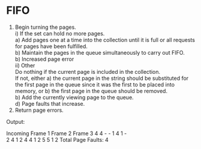 # FIFO
1. Begin turning the pages.  
i) If the set can hold no more pages.  
a) Add pages one at a time into the collection until it is full or all requests for pages have been fulfilled.  
b) Maintain the pages in the queue simultaneously to carry out FIFO.  
b) Increased page error  
ii) Other  
Do nothing if the current page is included in the collection.  
If not, either a) the current page in the string should be substituted for the first page in the queue since it was the first to be placed into memory, or b) the first page in the queue should be removed.  
b) Add the currently viewing page to the queue.  
d) Page faults that increase.  
2. Return page errors.



Output:

Incoming  Frame 1  Frame 2  Frame 3
4                   4              -               - 
1                   4              1              -  
2                   4              1              2 
4                   4              1              2 
5                   5              1              2 
Total Page Faults: 4
